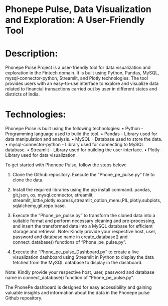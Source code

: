 # Phonepe Pulse, Data Visualization and Exploration: A User-Friendly Tool

# Description:
Phonepe Pulse Project is a user-friendly tool for data visualization and exploration in the Fintech domain. It is built using Python, Pandas, MySQL, mysql-connector-python, Streamlit, and Plotly technologies. The tool provides users with an easy-to-use interface to explore and visualize data related to financial transactions carried out by user in different states and districts of India.

# Technologies:
Phonepe Pulse is built using the following technologies:
•	Python - Programming language used to build the tool.
•	Pandas - Library used for data manipulation and analysis.
•	MySQL - Database used to store the data.
•	mysql-connector-python - Library used for connecting to MySQL database.
•	Streamlit - Library used for building the user interface.
•	Plotly - Library used for data visualization.


To get started with Phonepe Pulse, follow the steps below:
1.	Clone the Github repository.
Execute the “Phone_pe_pulse.py” file to clone the data.

2.	Install the required libraries using the pip install command.
pandas, git,json, os, mysql.connector, streamlit, streamlit_lottie,plotly.express,streamlit_option_menu,PIL,plotly.subplots,sqlalchemy,git.repo.base.

3.	Execute the “Phone_pe_pulse.py” to transform the cloned data into a suitable format and perform necessary cleaning and pre-processing, and insert the transformed data into a MySQL database for efficient storage and retrieval.
Note: Kindly provide your respective host, user, password and database name in
          create_database() and connect_database() functions of “Phone_pe_pulse.py”.

4.	Execute the “Phone_pe_pulse_Dashboard.py” to create a live visualization dashboard using Streamlit in Python to display the data fetched from the MySQL database to display in the dashboard.

Note: Kindly provide your respective host, user, password and database name in 
          connect_database() function of “Phone_pe_pulse.py”.

The PhonePe dashboard is designed for easy accessibility and gaining valuable insights and information about the data in the Phonepe pulse Github repository.


